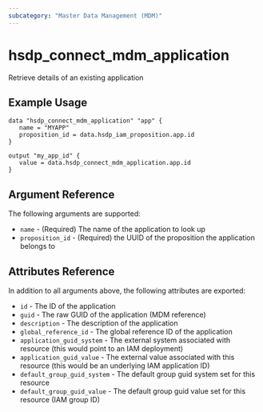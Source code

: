 ```yaml
---
subcategory: "Master Data Management (MDM)"
---
```


# hsdp_connect_mdm_application

Retrieve details of an existing application

## Example Usage

```hcl
data "hsdp_connect_mdm_application" "app" {
   name = "MYAPP"
   proposition_id = data.hsdp_iam_proposition.app.id
}
```

```hcl
output "my_app_id" {
   value = data.hsdp_connect_mdm_application.app.id
}
```

## Argument Reference

The following arguments are supported:

* `name` - (Required) The name of the application to look up
* `proposition_id` - (Required) the UUID of the proposition the application belongs to

## Attributes Reference

In addition to all arguments above, the following attributes are exported:

* `id` - The ID of the application
* `guid` - The raw GUID of the application (MDM reference)
* `description` - The description of the application
* `global_reference_id` - The global reference ID of the application
* `application_guid_system` - The external system associated with resource (this would point to an IAM deployment)
* `application_guid_value` - The external value associated with this resource (this would be an underlying IAM application ID)
* `default_group_guid_system` - The default group guid system set for this resource
* `default_group_guid_value` - The default group guid value set for this resource (IAM group ID)
